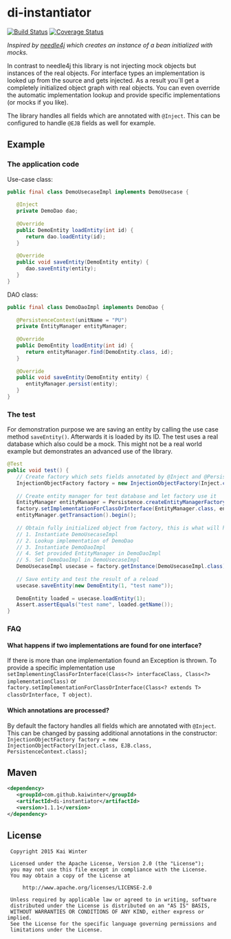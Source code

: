 # di-instantiator
[![Build Status](https://api.travis-ci.org/kaiwinter/di-instantiator.svg)](https://travis-ci.org/kaiwinter/di-instantiator)
[![Coverage Status](https://coveralls.io/repos/kaiwinter/di-instantiator/badge.svg?branch=master&service=github)](https://coveralls.io/github/kaiwinter/di-instantiator?branch=master)

_Inspired by [needle4j](https://github.com/needle4j/needle4j/) which creates an instance of a bean initialized with mocks._

In contrast to needle4j this library is not injecting mock objects but instances of the real objects. For interface types an implementation is looked up from the source and gets injected.
As a result you´ll get a completely initialized object graph with real objects.
You can even override the automatic implementation lookup and provide specific implementations (or mocks if you like).

The library handles all fields which are annotated with ```@Inject```. This can be configured to handle ```@EJB``` fields as well for example.

## Example

### The application code
Use-case class:

```java
public final class DemoUsecaseImpl implements DemoUsecase {
   
   @Inject
   private DemoDao dao;
   
   @Override
   public DemoEntity loadEntity(int id) {
      return dao.loadEntity(id);
   }
   
   @Override
   public void saveEntity(DemoEntity entity) {
      dao.saveEntity(entity);
   }
}
```

DAO class:
```java
public final class DemoDaoImpl implements DemoDao {
   
   @PersistenceContext(unitName = "PU")
   private EntityManager entityManager;
   
   @Override
   public DemoEntity loadEntity(int id) {
      return entityManager.find(DemoEntity.class, id);
   }
   
   @Override
   public void saveEntity(DemoEntity entity) {
      entityManager.persist(entity);
   }
}
```

### The test
For demonstration purpose we are saving an entity by calling the use case method ```saveEntity()```.
Afterwards it is loaded by its ID.
The test uses a real database which also could be a mock.
This might not be a real world example but demonstrates an advanced use of the library.
```java
@Test
public void test() {
   // Create factory which sets fields annotated by @Inject and @PersistenceContext
   InjectionObjectFactory factory = new InjectionObjectFactory(Inject.class, PersistenceContext.class);
   
   // Create entity manager for test database and let factory use it
   EntityManager entityManager = Persistence.createEntityManagerFactory("TestPU", null).createEntityManager();
   factory.setImplementationForClassOrInterface(EntityManager.class, entityManager);
   entityManager.getTransaction().begin();
   
   // Obtain fully initialized object from factory, this is what will happen:
   // 1. Instantiate DemoUsecaseImpl
   // 2. Lookup implementation of DemoDao
   // 3. Instantiate DemoDaoImpl 
   // 4. Set provided EntityManager in DemoDaoImpl
   // 5. Set DemoDaoImpl in DemoUsecaseImpl
   DemoUsecaseImpl usecase = factory.getInstance(DemoUsecaseImpl.class);
   
   // Save entity and test the result of a reload
   usecase.saveEntity(new DemoEntity(1, "test name"));
   
   DemoEntity loaded = usecase.loadEntity(1);
   Assert.assertEquals("test name", loaded.getName());
}
```

### FAQ
#### What happens if two implementations are found for one interface?
If there is more than one implementation found an Exception is thrown. To provide a specific implementation use 
```setImplementingClassForInterface(Class<?> interfaceClass, Class<?> implementationClass)``` or ```factory.setImplementationForClassOrInterface(Class<? extends T> classOrInterface, T object)```.

#### Which annotations are processed?
By default the factory handles all fields which are annotated with ```@Inject```. This can be changed by passing additional annotations in the constructor:
```InjectionObjectFactory factory = new InjectionObjectFactory(Inject.class, EJB.class, PersistenceContext.class);```

## Maven
```xml
<dependency>
   <groupId>com.github.kaiwinter</groupId>
   <artifactId>di-instantiator</artifactId>
   <version>1.1.1</version>
</dependency>
```

## License
     Copyright 2015 Kai Winter
     
     Licensed under the Apache License, Version 2.0 (the "License");
     you may not use this file except in compliance with the License.
     You may obtain a copy of the License at
     
         http://www.apache.org/licenses/LICENSE-2.0
     
     Unless required by applicable law or agreed to in writing, software
     distributed under the License is distributed on an "AS IS" BASIS,
     WITHOUT WARRANTIES OR CONDITIONS OF ANY KIND, either express or implied.
     See the License for the specific language governing permissions and
     limitations under the License.
